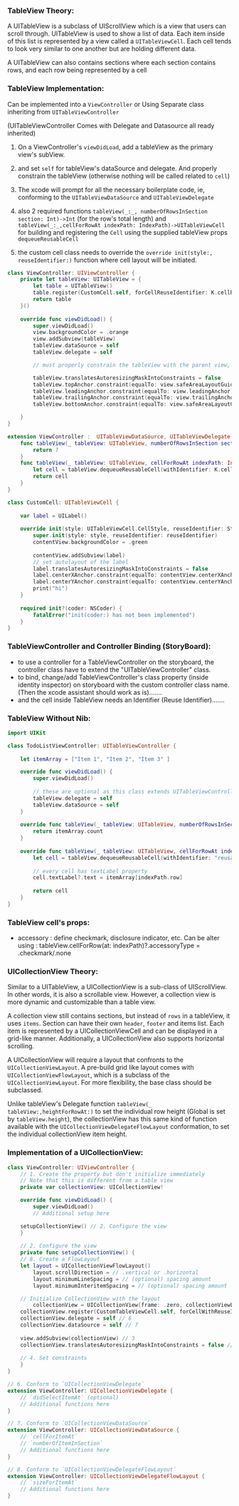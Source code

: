 ### TableView Theory:
A UITableView is a subclass of UIScrollView which is a view that users can scroll through. UITableView is used to show a list of data. Each item inside of this list is represented by a view called a `UITableViewCell`. Each cell tends to look very similar to one another but are holding different data.

A UITableView can also contains sections where each section contains rows, and each row being represented by a cell

### TableView Implementation:
Can be implemented into a `ViewController` or Using Separate class inheriting from `UITableViewController` 

(UITableViewController Comes with Delegate and Datasource all ready inherited)


1. On a ViewController's `viewDidLoad`, add a tableView as the primary view's subView. 

2. and set `self` for tableView's dataSource and delegate. And properly constrain the tableView (otherwise nothing will be called related to `cell`)

3. The xcode will prompt for all the necessary boilerplate code, ie, conforming to the `UITableViewDataSource` and `UITableViewDelegate` 

4. also 2 required functions `tableView(_:_, numberOfRowsInSection section: Int)->Int` (for the row's total length) and `tableView(_:_,cellForRowAt indexPath: IndexPath)->UITableViewCell` for building and registering the `Cell` using the supplied tableView props `dequeueReusableCell`

5. the custom cell class needs to override the `override init(style:, reuseIdentifier:)` function where cell layout will be initiated. 


```swift
class ViewController: UIViewController {
    private let tableView: UITableView = {
        let table = UITableView()
        table.register(CustomCell.self, forCellReuseIdentifier: K.cellReusableIdentifire)
        return table
    }()
    
    override func viewDidLoad() {
        super.viewDidLoad()
        view.backgroundColor = .orange
        view.addSubview(tableView)
        tableView.dataSource = self
        tableView.delegate = self

        // must properly constrain the tableView with the parent view, otherwise the `tableView(:cellForRowAt:)` and `Custom Cell` class will not be called

        tableView.translatesAutoresizingMaskIntoConstraints = false
        tableView.topAnchor.constraint(equalTo: view.safeAreaLayoutGuide.topAnchor).isActive = true
        tableView.leadingAnchor.constraint(equalTo: view.leadingAnchor).isActive = true
        tableView.trailingAnchor.constraint(equalTo: view.trailingAnchor).isActive = true
        tableView.bottomAnchor.constraint(equalTo: view.safeAreaLayoutGuide.bottomAnchor).isActive = true

    }
}

extension ViewController :  UITableViewDataSource, UITableViewDelegate {
    func tableView(_ tableView: UITableView, numberOfRowsInSection section: Int) -> Int {
        return 7
    }
    func tableView(_ tableView: UITableView, cellForRowAt indexPath: IndexPath) -> UITableViewCell {
        let cell = tableView.dequeueReusableCell(withIdentifier: K.cellReusableIdentifire, for: indexPath)
        return cell
    }   
}

class CustomCell: UITableViewCell {
    
    var label = UILabel()
    
    override init(style: UITableViewCell.CellStyle, reuseIdentifier: String?) {
        super.init(style: style, reuseIdentifier: reuseIdentifier)
        contentView.backgroundColor = .green
        
        contentView.addSubview(label)
        // set autolayout of the label
        label.translatesAutoresizingMaskIntoConstraints = false
        label.centerXAnchor.constraint(equalTo: contentView.centerXAnchor).isActive = true
        label.centerYAnchor.constraint(equalTo: contentView.centerYAnchor).isActive = true
        print("hi")
    }
    
    required init?(coder: NSCoder) {
        fatalError("init(coder:) has not been implemented")
    }
}
```


### TableViewController and Controller Binding (StoryBoard):
* to use a controller for a TableViewController on the storyboard, the controller class have to extend the "UITableViewController" class.
* to bind, change/add TableViewController's class property (inside identity inspector) on storyboard with the custom controller class name. (Then the xcode assistant should work as is).......
* and the cell inside TableView needs an Identifier (Reuse Identifier).......

### TableView Without Nib:
```swift
import UIKit

class TodoListViewController: UITableViewController {
    
    let itemArray = ["Item 1", "Item 2", "Item 3" ]

    override func viewDidLoad() {
        super.viewDidLoad()
        
        // these are optional as this class extends UITableViewController
        tableView.delegate = self
        tableView.dataSource = self
    }
    
    override func tableView(_ tableView: UITableView, numberOfRowsInSection section: Int) -> Int {
        return itemArray.count
    }
    
    override func tableView(_ tableView: UITableView, cellForRowAt indexPath: IndexPath) -> UITableViewCell {
        let cell = tableView.dequeueReusableCell(withIdentifier: "reusable-identifier-of-the-cell", for: indexPath)
        
        // every cell has textLabel property
        cell.textLabel?.text = itemArray[indexPath.row]
        
        return cell
    }
}
```

### TableView cell's props:
- accessory : define checkmark, disclosure indicator, etc. Can be alter using : tableView.cellForRow(at: indexPath)?.accessoryType = .checkmark/.none


### UICollectionView Theory:
Similar to a UITableView, a UICollectionView is a sub-class of UIScrollView. In other words, it is also a scrollable view. However, a collection view is more dynamic and customizable than a table view. 

A collection view still contains sections, but instead of `rows` in a tableView, it uses `items`. Section can have their own `header`, `footer` and items list. Each item is represented by a UICollectionViewCell and can be displayed in a grid-like manner. Additionally, a UICollectionView also supports horizontal scrolling.

A UICollectionView will require a layout that confronts to the `UICollectionViewLayout`. A pre-build grid like layout comes with `UICollectionViewFlowLayout`, which is a subclass of the `UICollectionViewLayout`. For more flexibility, the base class should be subclassed.

Unlike tableView's Delegate function `tableView(_ tableView:,heightForRowAt:)` to set the individual row height (Global is set by `tableView.height`), the collectionView has this same kind of function available with the `UICollectionViewDelegateFlowLayout`  conformation, to set the individual collectionView item height.

### Implementation of a UICollectionView:
```swift
class ViewController: UIViewController {
    // 1. Create the property but don't initialize immediately
    // Note that this is different from a table view
    private var collectionView: UICollectionView!

    override func viewDidLoad() {
        super.viewDidLoad()
        // Additional setup here

	setupCollectionView() // 2. Configure the view
    }
		
    // 2. Configure the view
    private func setupCollectionView() {
	// 8. Create a FlowLayout
	let layout = UICollectionViewFlowLayout()
        layout.scrollDirection = // .vertical or .horizontal
        layout.minimumLineSpacing = // (optional) spacing amount
        layout.minimumInteritemSpacing = // (optional) spacing amount

	// Initialize CollectionView with the layout
        collectionView = UICollectionView(frame: .zero, collectionViewLayout: layout)				
	collectionView.register(CustomTableViewCell.self, forCellWithReuseIdentifier: CustomTableViewCell.reuse) // 5
	collectionView.delegate = self // 6
	collectionView.dataSource = self // 7
		
	view.addSubview(collectionView) // 3
	collectionView.translatesAutoresizingMaskIntoConstraints = false // 4
		
	// 4. Set constraints
    }
}

// 6. Conform to `UICollectionViewDelegate`
extension ViewController: UICollectionViewDelegate {
    // `didSelectItemAt` (optional)
    // Additional functions here
}

// 7. Conform to `UICollectionViewDataSource`
extension ViewController: UICollectionViewDataSource {
    // `cellForItemAt`
    // `numberOfItemInSection`
    // Additional functions here
}

// 8. Conform to `UICollectionViewDelegateFlowLayout`
extension ViewController: UICollectionViewDelegateFlowLayout {
    // `sizeForItemAt`
    // Additional functions here
}
```